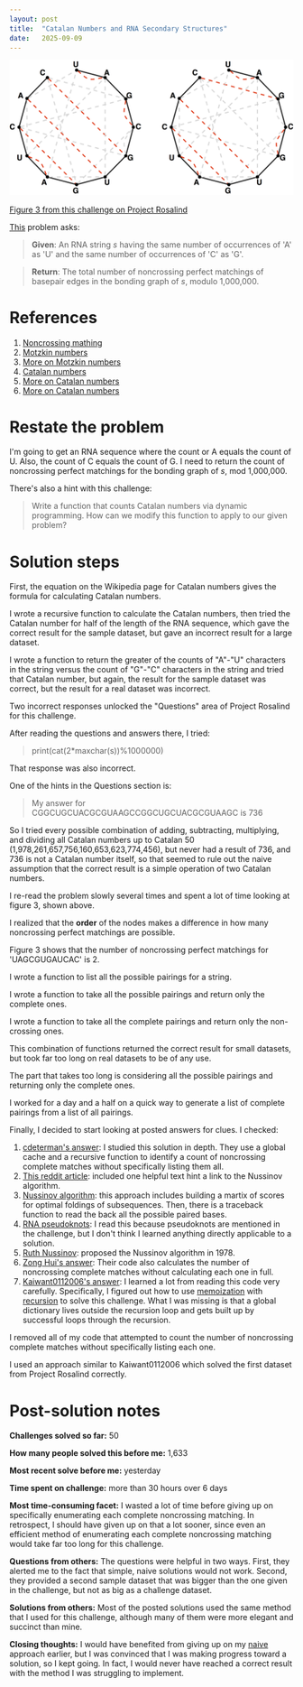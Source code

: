 ```yaml
---
layout: post
title:  "Catalan Numbers and RNA Secondary Structures"
date:   2025-09-09
---
```

![noncrossing_bonding_perfect.png](../assets/noncrossing_bonding_perfect.png)

[Figure 3 from this challenge on Project Rosalind](https://rosalind.info/media/problems/cat/noncrossing_bonding_perfect.png)

[This](https://rosalind.info/problems/cat/) problem asks:

> **Given**: An RNA string _s_ having the same number of occurrences of 'A' as 'U' and the same number of occurrences of 'C' as 'G'.

> **Return**: The total number of noncrossing perfect matchings of basepair edges in the bonding graph of _s_, modulo 1,000,000.

<!--break-->

# References
1. [Noncrossing mathing](https://rosalind.info/glossary/noncrossing-matching/)
2. [Motzkin numbers](https://rosalind.info/glossary/motzkin-numbers/)
3. [More on Motzkin numbers](https://en.wikipedia.org/wiki/Motzkin_number)
4. [Catalan numbers](https://rosalind.info/glossary/catalan-numbers/)
5. [More on Catalan numbers](https://en.wikipedia.org/wiki/Catalan_number)
6. [More on Catalan numbers](https://oeis.org/A000108)

# Restate the problem
I'm going to get an RNA sequence where the count or A equals the count of U. Also, the count of C equals the count of G. I need to return the count of noncrossing perfect matchings for the bonding graph of _s_, mod 1,000,000.

There's also a hint with this challenge:

> Write a function that counts Catalan numbers via dynamic programming. How can we modify this function to apply to our given problem?

# Solution steps
First, the equation on the Wikipedia page for Catalan numbers gives the formula for calculating Catalan numbers.

I wrote a recursive function to calculate the Catalan numbers, then tried the Catalan number for half of the length of the RNA sequence, which gave the correct result for the sample dataset, but gave an incorrect result for a large dataset.

I wrote a function to return the greater of the counts of "A"-"U" characters in the string versus the count of "G"-"C" characters in the string and tried that Catalan number, but again, the result for the sample dataset was correct, but the result for a real dataset was incorrect.

Two incorrect responses unlocked the "Questions" area of Project Rosalind for this challenge.

After reading the questions and answers there, I tried:

> print(cat(2*maxchar(s))%1000000)

That response was also incorrect.

One of the hints in the Questions section is:

> My answer for CGGCUGCUACGCGUAAGCCGGCUGCUACGCGUAAGC is 736

So I tried every possible combination of adding, subtracting, multiplying, and dividing all Catalan numbers up to Catalan 50 (1,978,261,657,756,160,653,623,774,456), but never had a result of 736, and 736 is not a Catalan number itself, so that seemed to rule out the naive assumption that the correct result is a simple operation of two Catalan numbers.

I re-read the problem slowly several times and spent a lot of time looking at figure 3, shown above.

I realized that the **order** of the nodes makes a difference in how many noncrossing perfect matchings are possible.

Figure 3 shows that the number of noncrossing perfect matchings for 'UAGCGUGAUCAC' is 2.

I wrote a function to list all the possible pairings for a string.

I wrote a function to take all the possible pairings and return only the complete ones.

I wrote a function to take all the complete pairings and return only the non-crossing ones.

This combination of functions returned the correct result for small datasets, but took far too long on real datasets to be of any use.

The part that takes too long is considering all the possible pairings and returning only the complete ones.

I worked for a day and a half on a quick way to generate a list of complete pairings from a list of all pairings.
 
Finally, I decided to start looking at posted answers for clues. I checked:
1. [cdeterman's answer](https://github.com/cdeterman/Rosalind/blob/master/033_CAT/033_CAT.py): I studied this solution in depth. They use a global cache and a recursive function to identify a count of noncrossing complete matches without specifically listing them all.
2. [This reddit article](https://www.reddit.com/r/bioinformatics/comments/k87ckl/catalan_numbers_and_rna_secondary_structures_help/): included one helpful text hint a link to the Nussinov algorithm.
3. [Nussinov algorithm](https://en.wikipedia.org/wiki/Nussinov_algorithm): this approach includes building a martix of scores for optimal foldings of subsequences. Then, there is a traceback function to read the back all the possible paired bases.
4. [RNA pseudoknots](https://en.wikipedia.org/wiki/Pseudoknot): I read this because pseudoknots are mentioned in the challenge, but I don't think I learned anything directly applicable to a solution.
5. [Ruth Nussinov](https://en.wikipedia.org/wiki/Ruth_Nussinov): proposed the Nussinov algorithm in 1978.
6. [Zong Hui's answer](https://github.com/zonghui0228/rosalind-solutions/blob/master/code/rosalind_cat.py): Their code also calculates the number of noncrossing complete matches without calculating each one in full.
7. [Kaiwant0112006's answer](https://kaiwang0112006.github.io/rosalind_solve/code/CatalanNumbersandRNASecondaryStructures/CatalanNumbersandRNASecondaryStructures.html): I learned a lot from reading this code very carefully. Specifically, I figured out how to use [memoization](https://en.wikipedia.org/wiki/Memoization) with [recursion](https://en.wikipedia.org/wiki/Recursion) to solve this challenge. What I was missing is that a global dictionary lives outside the recursion loop and gets built up by successful loops through the recursion.

I removed all of my code that attempted to count the number of noncrossing complete matches without specifically listing each one.

I used an approach similar to Kaiwant0112006 which solved the first dataset from Project Rosalind correctly.

# Post-solution notes
**Challenges solved so far:** 50

**How many people solved this before me:** 1,633

**Most recent solve before me:** yesterday

**Time spent on challenge:** more than 30 hours over 6 days

**Most time-consuming facet:** I wasted a lot of time before giving up on specifically enumerating each complete noncrossing matching. In retrospect, I should have given up on that a lot sooner, since even an efficient method of enumerating each complete noncrossing matching would take far too long for this challenge.

**Questions from others:** The questions were helpful in two ways. First, they alerted me to the fact that simple, naive solutions would not work. Second, they provided a second sample dataset that was bigger than the one given in the challenge, but not as big as a challenge dataset.

**Solutions from others:** Most of the posted solutions used the same method that I used for this challenge, although many of them were more elegant and succinct than mine.

**Closing thoughts:** I would have benefited from giving up on my [naive](https://en.wikipedia.org/wiki/Informal_mathematics) approach earlier, but I was convinced that I was making progress toward a solution, so I kept going. In fact, I would never have reached a correct result with the method I was struggling to implement.
